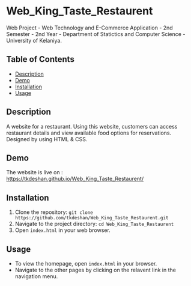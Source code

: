 # Web_King_Taste_Restaurent

Web Project - Web Technology and E-Commerce Application - 2nd Semester - 2nd Year - Department of Statictics and Computer Science - University of Kelaniya. 

## Table of Contents

- [Description](#description)
- [Demo](#demo)
- [Installation](#installation)
-  [Usage](#usage)

## Description

A website for a restaurant. Using this website, customers can access restaurant details and view available food options for reservations. Designed by using HTML & CSS.

## Demo

The website is live on : https://tkdeshan.github.io/Web_King_Taste_Restaurent/

## Installation

1. Clone the repository: `git clone https://github.com/tkdeshan/Web_King_Taste_Restaurent.git`
2. Navigate to the project directory: `cd Web_King_Taste_Restaurent`
3. Open `index.html` in your web browser.

## Usage

- To view the homepage, open `index.html` in your browser.
- Navigate to the other pages by clicking on the relavent link in the navigation menu.

